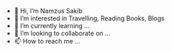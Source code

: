 - 👋 Hi, I’m Namzus Sakib
- 👀 I’m interested in Travelling, Reading Books, Blogs
- 🌱 I’m currently learning ...
- 💞️ I’m looking to collaborate on ...
- 📫 How to reach me ...

<!---
nazmus-dev/nazmus-dev is a ✨ special ✨ repository because its `README.md` (this file) appears on your GitHub profile.
You can click the Preview link to take a look at your changes.
--->
